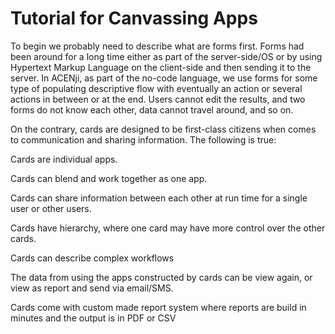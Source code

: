 # Tutorial for Canvassing Apps

 

<p>To begin we probably need to describe what are forms first. Forms had been around for a long time either as part of the server-side/OS or by using Hypertext Markup Language on the client-side and then sending it to the server. In ACENji, as part of the no-code language, we use forms for some type of populating descriptive flow with eventually an action or several actions in between or at the end. Users cannot edit the results, and two forms do not know each other, data cannot travel around, and so on.</p>

<p> On the contrary, cards are designed to be first-class citizens when comes to communication and sharing information. The following is true:
</p>

<p>Cards are individual apps.</p>
<p>Cards can blend and work together as one app.</p>
<p>Cards can share information between each other at run time for a single user or other users.</p>
<p>Cards have hierarchy, where one card may have more control over the other cards.</p>
<p>Cards can describe complex workflows</p>
<p>The data from using the apps constructed by cards can be view again, or view as report and send via email/SMS.</p>
<p>Cards come with custom made report system where reports are build in minutes and the output is in PDF or CSV</p>










